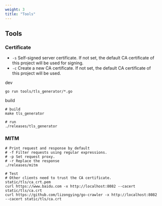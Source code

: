 ```yaml
---
weight: 3
title: "Tools"
---
```


## Tools

### Certificate

* `-s` Self-signed server certificate. If not set, the default CA certificate of this project will be used for signing.
* `-c` Create a new CA certificate. If not set, the default CA certificate of this project will be used.

dev

```shell
go run tools/tls_generator/*.go
```

build

```
# build
make tls_generator

# run
./releases/tls_generator
```

### MITM

```shell
# Print request and response by default
# -f Filter requests using regular expressions.
# -p Set request proxy.
# -r Replace the response
./releases/mitm

# Test
# Other clients need to trust the CA certificate. static/tls/ca_crt.pem
curl https://www.baidu.com -x http://localhost:8082 --cacert static/tls/ca.crt
curl https://github.com/lizongying/go-crawler -x http://localhost:8082 --cacert static/tls/ca.crt

```